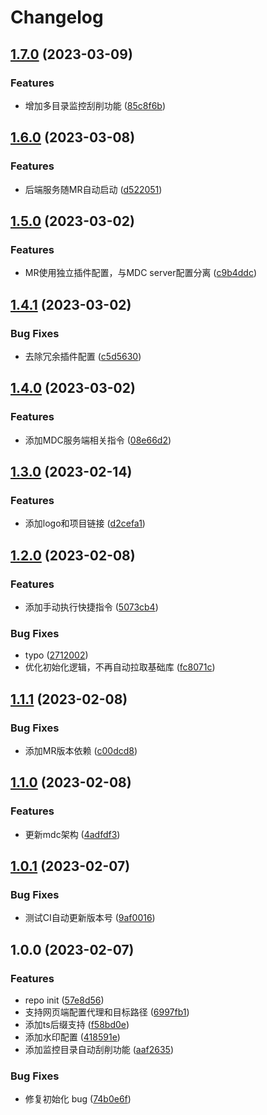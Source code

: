 # Changelog

## [1.7.0](https://github.com/mdc-ng/mdc_mbot_plugin/compare/v1.6.0...v1.7.0) (2023-03-09)


### Features

* 增加多目录监控刮削功能 ([85c8f6b](https://github.com/mdc-ng/mdc_mbot_plugin/commit/85c8f6b5a2cc8b8c396b85f82fcf6bde7ec6e0ed))

## [1.6.0](https://github.com/mdc-ng/mdc_mbot_plugin/compare/v1.5.0...v1.6.0) (2023-03-08)


### Features

* 后端服务随MR自动启动 ([d522051](https://github.com/mdc-ng/mdc_mbot_plugin/commit/d5220516994d14edb326b4c3192b45635d1a4888))

## [1.5.0](https://github.com/mdc-ng/mdc_mbot_plugin/compare/v1.4.1...v1.5.0) (2023-03-02)


### Features

* MR使用独立插件配置，与MDC server配置分离 ([c9b4ddc](https://github.com/mdc-ng/mdc_mbot_plugin/commit/c9b4ddc91dd69e05874de08f942796c2235fd8e3))

## [1.4.1](https://github.com/mdc-ng/mdc_mbot_plugin/compare/v1.4.0...v1.4.1) (2023-03-02)


### Bug Fixes

* 去除冗余插件配置 ([c5d5630](https://github.com/mdc-ng/mdc_mbot_plugin/commit/c5d56304e06e96052c2ce34c3581c96b5492be67))

## [1.4.0](https://github.com/mdc-ng/mdc_mbot_plugin/compare/v1.3.0...v1.4.0) (2023-03-02)


### Features

* 添加MDC服务端相关指令 ([08e66d2](https://github.com/mdc-ng/mdc_mbot_plugin/commit/08e66d2ead630fde175a261c78f94aae1a222182))

## [1.3.0](https://github.com/mdc-ng/mdc_mbot_plugin/compare/v1.2.0...v1.3.0) (2023-02-14)


### Features

* 添加logo和项目链接 ([d2cefa1](https://github.com/mdc-ng/mdc_mbot_plugin/commit/d2cefa15f9f9c35af91993dd162af78fadc0dae9))

## [1.2.0](https://github.com/mdc-ng/mdc_mbot_plugin/compare/v1.1.1...v1.2.0) (2023-02-08)


### Features

* 添加手动执行快捷指令 ([5073cb4](https://github.com/mdc-ng/mdc_mbot_plugin/commit/5073cb4dff2080246264a07da995670cef62974b))


### Bug Fixes

* typo ([2712002](https://github.com/mdc-ng/mdc_mbot_plugin/commit/2712002adb2f02d85ebd78a84dcd216296b51bff))
* 优化初始化逻辑，不再自动拉取基础库 ([fc8071c](https://github.com/mdc-ng/mdc_mbot_plugin/commit/fc8071c4b3b4412a8a1efa1f8ac1e5cdcdcab1fc))

## [1.1.1](https://github.com/mdc-ng/mdc_mbot_plugin/compare/v1.1.0...v1.1.1) (2023-02-08)


### Bug Fixes

* 添加MR版本依赖 ([c00dcd8](https://github.com/mdc-ng/mdc_mbot_plugin/commit/c00dcd8146216d8e250aeb67cdaeb187eb9c42ee))

## [1.1.0](https://github.com/mdc-ng/mdc_mbot_plugin/compare/v1.0.1...v1.1.0) (2023-02-08)


### Features

* 更新mdc架构 ([4adfdf3](https://github.com/mdc-ng/mdc_mbot_plugin/commit/4adfdf3a86f91bd50b552a4d8550a7240d4e2f86))

## [1.0.1](https://github.com/mdc-ng/mdc_mbot_plugin/compare/v1.0.0...v1.0.1) (2023-02-07)


### Bug Fixes

* 测试CI自动更新版本号 ([9af0016](https://github.com/mdc-ng/mdc_mbot_plugin/commit/9af0016094aad1b98239c9a6acf40e77fc99b9db))

## 1.0.0 (2023-02-07)


### Features

* repo init ([57e8d56](https://github.com/mdc-ng/mdc_mbot_plugin/commit/57e8d567ef3659dd478159f4f20c1b38ee0f69ab))
* 支持网页端配置代理和目标路径 ([6997fb1](https://github.com/mdc-ng/mdc_mbot_plugin/commit/6997fb17ce07f1754bc27c563419d1badea4163b))
* 添加ts后缀支持 ([f58bd0e](https://github.com/mdc-ng/mdc_mbot_plugin/commit/f58bd0e041f2da57a568d99c054d50994d62a4cf))
* 添加水印配置 ([418591e](https://github.com/mdc-ng/mdc_mbot_plugin/commit/418591e72f04ccda09db15cb723c7749ae296821))
* 添加监控目录自动刮削功能 ([aaf2635](https://github.com/mdc-ng/mdc_mbot_plugin/commit/aaf2635f172e2b1da2f9a7c65166f896c10c76d1))


### Bug Fixes

* 修复初始化 bug ([74b0e6f](https://github.com/mdc-ng/mdc_mbot_plugin/commit/74b0e6fec508086628c63d938fb12e7839351eff))
